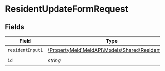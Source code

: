 # ResidentUpdateFormRequest


## Fields

| Field                                                                                       | Type                                                                                        | Required                                                                                    | Description                                                                                 |
| ------------------------------------------------------------------------------------------- | ------------------------------------------------------------------------------------------- | ------------------------------------------------------------------------------------------- | ------------------------------------------------------------------------------------------- |
| `residentInput1`                                                                            | [\PropertyMeld\MeldAPI\Models\Shared\ResidentInput1](../../models/shared/ResidentInput1.md) | :heavy_check_mark:                                                                          | N/A                                                                                         |
| `id`                                                                                        | *string*                                                                                    | :heavy_check_mark:                                                                          | N/A                                                                                         |